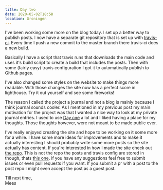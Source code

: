 ```yaml
---
title: Day two
date: 2020-05-02T18:58
location: Groningen
---
```


I've been working some more on the blog today. I set up a better way to publish
posts. I now have a separate git repository that is set up with
[travis-ci](https://travis-ci.com). Every time I push a new commit to the master
branch there travis-ci does a new build.

Basically I have a script that travis runs that downloads the main code and uses
it's build script to create a build that includes the posts. Then with some
(fairly easy) travis configuration I got it to automatically publish to Github
pages.

I've also changed some styles on the website to make things more readable. With
those changes the site now has a perfect score in lighthouse. Try it out
yourself and see some fireworks!

The reason I called the project a journal and not a blog is mainly because I
think journal sounds cooler. As I mentioned in my previous post my main
motivation for the project was that I wanted a nice way to look at my private
journal entries. I used to use [Day one](https://dayoneapp.com/) a lot and I
liked having a place for my thoughts. Those thoughts however, were not meant to
be made public ever.

I've really enjoyed creating the site and hope to be working on it some more for
a while. I have some more ideas for improvements and to make it actually
interesting I should probably write some more posts so the site actually has
content. If you're interested in how I made the site check out
[the repo](https://github.com/mees-/journal). This is not the repo the posts and
travis config are stored in though, thats
[this one](https://github.com/mees-/journal-posts). If you have any suggestions
feel free to submit issues or even pull requests if you want. If you submit a pr
with a post to the post repo I might even accept the post as a guest post.

Till next time,  
Mees
